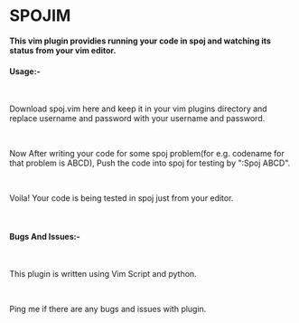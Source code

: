 SPOJIM
======

<b>
This vim plugin providies running your code in spoj and watching its status from your vim editor.
</b>

<h4>Usage:-</h4></br>
<p>Download spoj.vim here and keep it in your vim plugins directory and replace username and password with your username and
password.</p><br/>
<p>Now After writing your code for some spoj problem(for e.g. codename for that problem is ABCD), Push the code into spoj for testing
by ":Spoj ABCD".</p><br/> 
<p>Voila! Your code is being tested in spoj just from your editor.</p><br/>


<h4>Bugs And Issues:-</h4></br>
<p>This plugin is written using Vim Script and python.</p></br>
<p>Ping me if there are any bugs and issues with plugin.</p>
